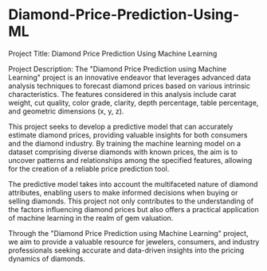 # Diamond-Price-Prediction-Using-ML

Project Title: Diamond Price Prediction Using Machine Learning

Project Description:
The "Diamond Price Prediction using Machine Learning" project is an innovative endeavor that leverages advanced data analysis techniques to forecast diamond prices based on various intrinsic characteristics. The features considered in this analysis include carat weight, cut quality, color grade, clarity, depth percentage, table percentage, and geometric dimensions (x, y, z).

This project seeks to develop a predictive model that can accurately estimate diamond prices, providing valuable insights for both consumers and the diamond industry. By training the machine learning model on a dataset comprising diverse diamonds with known prices, the aim is to uncover patterns and relationships among the specified features, allowing for the creation of a reliable price prediction tool.

The predictive model takes into account the multifaceted nature of diamond attributes, enabling users to make informed decisions when buying or selling diamonds. This project not only contributes to the understanding of the factors influencing diamond prices but also offers a practical application of machine learning in the realm of gem valuation.

Through the "Diamond Price Prediction using Machine Learning" project, we aim to provide a valuable resource for jewelers, consumers, and industry professionals seeking accurate and data-driven insights into the pricing dynamics of diamonds.
